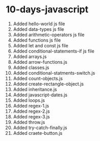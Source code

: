 # 10-days-javascript


1. Added hello-world js file 
2. Added data-types js file 
3. Added arithmetic-operators js file
4. Added functions js file
5. Added let and const js file
6. Added conditional-statements-if js file
7. Added arrays.js
8. Added arrow-functions.js
9. Added classes.js
10. Added conditional-statments-switch.js
11. Added count-objects.js
12. Added create-rectangle-object.js
13. Added inheritance.js
14. Added javascript-dates.js
15. Added loops.js
16. Added regex-1.js
17. Added regex-2.js
18. Added regex-3.js
19. Added throw.js
20. Added try-catch-finally.js
21. Added craete-button.js